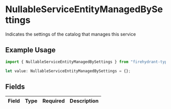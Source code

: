 # NullableServiceEntityManagedBySettings

Indicates the settings of the catalog that manages this service

## Example Usage

```typescript
import { NullableServiceEntityManagedBySettings } from "firehydrant-typescript-sdk/models/components";

let value: NullableServiceEntityManagedBySettings = {};
```

## Fields

| Field       | Type        | Required    | Description |
| ----------- | ----------- | ----------- | ----------- |